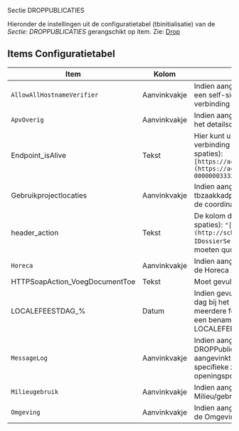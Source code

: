  Sectie DROPPUBLICATIES

Hieronder de instellingen uit de configuratietabel (tbinitialisatie) van de _Sectie: DROPPUBLICATIES_ gerangschikt op item. Zie: [Drop](/docs/instellen_inrichten/drop.md)

## Items Configuratietabel

| Item | Kolom | Omschrijving |
| ------------------------------ | ------------ | ----------------------------- |
| `AllowAllHostnameVerifier` | Aanvinkvakje | Indien aangevinkt is zal de Openwave Cloud instemmen met een self-signed of verlopen (server)certificaat bij een verbinding onder https |
| `ApvOverig` | Aanvinkvakje | Indien aangevinkt dan is het blok DROP in het detailscherm in het detailscherm van de APV-Overige zaak zichtbaar |
| Endpoint_isAlive | Tekst | Hier kunt u de URL opgeven van het endpoint waarvan u de verbinding met KOOP wil testen bijv. (alles aan elkaar zonder spaties): `[https://acceptatie.overheidsservicebus.com/opentunnel/](https://acceptatie.overheidsservicebus.com/opentunnel/.md) 00000003332595610000/drop/3epas` |
| Gebruikprojectlocaties | Aanvinkvakje | Indien aangevinkt dan wordt de hoofdprojectlocatie (uit tbzaakkadperc) met voorrang meegewogen bij het bepalen van de coordinaten |
| header_action | Tekst | De kolom dient gevuld te worden met (alles aan elkaar zonder spaties): `"[http://schemas.koopwrp.nl/2020/01/drp/api/](http://schemas.koopwrp.nl/2020/01/drp/api/.md) IDossierService/VoegDossierToeEnPubliceer"`, Let op! er moeten quotes om de URL staan |
| `Horeca` | Aanvinkvakje | Indien aangevinkt dan is het blok DROP in het detailscherm van de Horeca zichtbaar |
| HTTPSoapAction_VoegDocumentToe | Tekst | Moet gevuld zijn met _VoegDossierToeEnPubliceer_ |
| LOCALEFEESTDAG\_% | Datum | Indien gevuld dan zal OpenWave rekening houden met deze dag bij het bepalen van het publicatiemoment. Het is mogelijk meerdere feestdagen op te nemen door % te vervangen met een benaming van de feestdag (bv. LOCALEFEESTDAG_Dierendag) |
| `MessageLog` | Aanvinkvakje | Indien aangevinkt dan wordt het berichtenverkeer omtrent de DROPPublicaties gelogd in de Messagelog. Indien niet aangevinkt en de DROP wordt aangeroepen vanuit één specifieke zaak (detailpagina van één item van de lijst DROP op openingsportaal) wordt toch gelogd |
| `Milieugebruik` | Aanvinkvakje | Indien aangevinkt dan is het blok DROP in het detailscherm van Milieu/gebruik zichtbaar |
| `Omgeving` | Aanvinkvakje | Indien aangevinkt dan is het blok DROP in het detailscherm van de Omgevingszaak zichtbaar |